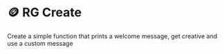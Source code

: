 # 🪙 RG Create 
Create a simple function that prints a welcome message, get creative and use a custom message